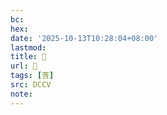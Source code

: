 ```yaml
---
bc:
hex:
date: '2025-10-13T10:28:04+08:00'
lastmod:
title: 􄲢
url: 􄲢
tags: [莟]
src: DCCV
note:
---
```

